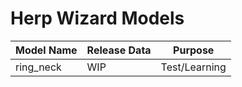 # Herp Wizard Models

| Model Name | Release Data | Purpose       |
| ---------- | ------------ | ------------- |
| ring_neck  | WIP          | Test/Learning |